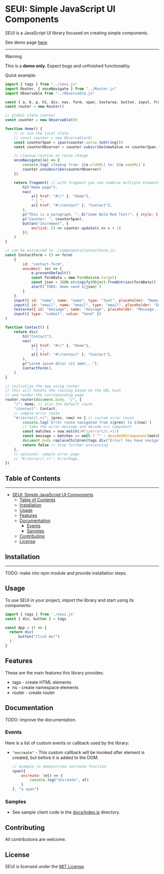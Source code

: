 # SEUI: Simple JavaScript UI Components

SEUI is a JavaScript UI library focused on creating simple components.

See demo page [here](https://sehrentos.github.io/seui/).

---

> [!WARNING]
> This is a **demo only**. Expect bugs and unfinished functionality.

Quick example:
```javascript
import { tags } from "../seui.js"
import Router, { onceNavigate } from "../Router.js"
import Observable from "../Observable.js"

const { a, b, p, h1, div, nav, form, span, textarea, button, input, fragment } = tags
const router = new Router()

// global state counter
const counter = new Observable(0)

function Home() {
	// or use the local state
	// const counter = new Observable(0)
	const counterSpan = span(counter.value.toString())
	const counterObserver = counter.subscribe(newValue => counterSpan.textContent = newValue.toString())

	// cleanup routine on route change
	onceNavigate((e) => {
		console.log(`cleanup from: ${e.oldURL} to: ${e.newURL}`)
		counter.unsubscribe(counterObserver)
	})

	return fragment( // with fragment you can combine multiple elements without rendering extra div
		h1("Home page"),
		nav(
			a({ href: "#!/" }, "Home"),
			" | ",
			a({ href: "#!/contact" }, "Contact"),
		),
		p("This is a paragraph, ", b("Some Bold Red Text!", { style: { color: "red" } })),
		p("Counter: ", counterSpan),
		button("Increment", {
			onclick: () => counter.update(c => c + 1)
		}),
	)
}

// can be extracted to ./components/ContactForm.js:
const ContactForm = () => form(
	{
		id: "contact-form",
		onsubmit: (e) => {
			e.preventDefault()
			const formData = new FormData(e.target)
			const json = JSON.stringify(Object.fromEntries(formData))
			alert(`TODO: demo send ${json}`)
		}
	},
	input({ id: "name", name: "name", type: "text", placeholder: "Name...", required: "required", oninput: (e) => console.log(e.type, e.target.value) }),
	input({ id: "email", name: "email", type: "email", placeholder: "Email...", required: "required", oninput: (e) => console.log(e.type, e.target.value) }),
	textarea({ id: "message", name: "message", placeholder: "Message...", required: "required", oninput: (e) => console.log(e.type, e.target.value) }),
	input({ type: "submit", value: "Send" })
)

function Contact() {
	return div(
		h1("Contact"),
		nav(
			a({ href: "#!/" }, "Home"),
			" | ",
			a({ href: "#!/contact" }, "Contact"),
		),
		p("Lorem ipsum dolor sit amet..."),
		ContactForm(),
	)
}

// initialize the app using router
// this will handle the routing based on the URL hash
// and render the corresponding page
router.router(document.body, "/", {
	"/": Home, // also the default route
	"/contact": Contact,
	// sample error route
	"#!/error/(.+)": (prev, now) => { // custom error route
		console.log(`Error route navigated from ${prev} to ${now}`)
		// take the error message and decode uri component
		const matches = now.match(/#!\/error\/(.+)/)
		const message = matches == null ? "" : decodeURIComponent(matches[1])
		document.body.replaceChildren(tags.div("Error! You have navigated to the error page."), tags.pre(message))
		return false // stop further processing
	},
	// optional. sample error page
	// "#!/error/(.+)": ErrorPage,
})
```

## Table of Contents
-----------------

- [SEUI: Simple JavaScript UI Components](#seui-simple-javascript-ui-components)
	- [Table of Contents](#table-of-contents)
	- [Installation](#installation)
	- [Usage](#usage)
	- [Features](#features)
	- [Documentation](#documentation)
		- [Events](#events)
		- [Samples](#samples)
	- [Contributing](#contributing)
	- [License](#license)

## Installation
---------------
TODO: make into npm module and provide installation steps.

## Usage
To use SEUI in your project, import the library and start using its components:

```javascript
import { tags } from './seui.js'
const { div, button } = tags

const App = () => {
  return div(
      button("Click me!")
  )
}
```

## Features
These are the main features this library provides:
 - tags - create HTML elements
 - ns - create namespace elements
 - router - create router

## Documentation
TODO: improve the documentation.

### Events
Here is a list of custom events or callback used by the library:
 - `"oncreate"` - This custom callback will be invoked after element is created, but before it is added to the DOM.
	```javascript
	// example to demonstrate oncreate function
	span({
		oncreate: (el) => {
			console.log("oncreate", el)
		}
	}, "a span")
	```

### Samples
 - See sample client code in the [docs/index.js](docs/index.js) directory.

## Contributing
All contributions are welcome.

## License
SEUI is licensed under the [MIT License](LICENSE).
